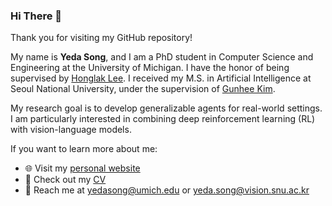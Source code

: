 ### Hi There 👋

Thank you for visiting my GitHub repository!

My name is **Yeda Song**, and I am a PhD student in Computer Science and Engineering at the University of Michigan. I have the honor of being supervised by [Honglak Lee](https://web.eecs.umich.edu/~honglak/).
I received my M.S. in Artificial Intelligence at Seoul National University, under the supervision of [Gunhee Kim](https://vision.snu.ac.kr/gunhee/).

My research goal is to develop generalizable agents for real-world settings. I am particularly interested in combining deep reinforcement learning (RL) with vision-language models.

If you want to learn more about me:
- 🌐 Visit my [personal website](https://yedasong.com)
- 📄 Check out my [CV](https://yedasong.com/data/Yeda_Song-CV.pdf)
- 📧 Reach me at [yedasong@umich.edu](mailto:yedasong@umich.edu) or [yeda.song@vision.snu.ac.kr](mailto:yeda.song@vision.snu.ac.kr)


<!--
**runamu/runamu** is a ✨ _special_ ✨ repository because its `README.md` (this file) appears on your GitHub profile.

Here are some ideas to get you started:

- 🔭 I’m currently working on ...
- 🌱 I’m currently learning ...
- 👯 I’m looking to collaborate on ...
- 🤔 I’m looking for help with ...
- 💬 Ask me about ...
- 📫 How to reach me: ...
- 😄 Pronouns: ...
- ⚡ Fun fact: ...
-->

